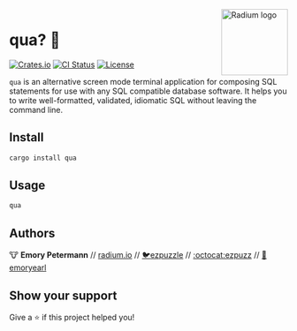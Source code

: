 <a href="https://radium.io/">
    <img src="https://s3-us-west-1.amazonaws.com/radium.io/logo.svg" alt="Radium logo" title="Radium.io" align="right" height="120" />
</a>

qua? :thinking:
===========
[![Crates.io](https://img.shields.io/crates/v/qua.svg)](https://crates.io/crates/qua)
[![CI Status](https://github.com/radium-io/qua/workflows/CI/badge.svg)](https://github.com/radium-io/qua/actions?query=workflow%3A%22CI%22)
[![License](https://img.shields.io/badge/License-MIT-yellow.svg)](#)

`qua` is an alternative screen mode terminal application for composing SQL statements for use with any SQL compatible database software.  It helps you to write well-formatted, validated, idiomatic SQL without leaving the command line.

## Install

```sh
cargo install qua
```

## Usage

```sh
qua
```

## Authors

:cow: **Emory Petermann** //
[radium.io](https://radium.io) //
[:bird:ezpuzzle](https://twitter.com/ezpuzzle) //
[:octocat:ezpuzz](https://github.com/ezpuzz) //
[:briefcase:emoryearl](https://linkedin.com/in/emoryearl)

## Show your support

Give a ⭐️ if this project helped you!
